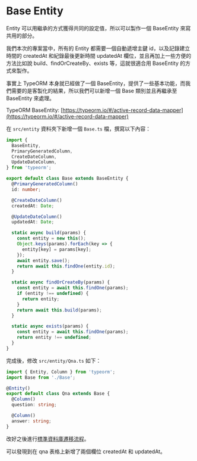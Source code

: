 # Base Entity

Entity 可以用繼承的方式獲得共同的設定值，所以可以製作一個 BaseEntity 來寫共用的部分。

我們本次的專案當中，所有的 Entity 都需要一個自動遞增主鍵 id，以及記錄建立時間的 createdAt 和紀錄最後更新時間 updatedAt 欄位，並且再加上一些方便的方法比如說 build、findOrCreateBy、exists 等，這就很適合用 BaseEntity 的方式來製作。

事實上 TypeORM 本身就已經做了一個 BaseEntity，提供了一些基本功能，而我們需要的是客製化的結果，所以我們可以新增一個 Base 類別並且再繼承至 BaseEntity 來處理。

TypeORM BaseEntity: [https://typeorm.io/#/active-record-data-mapper](https://typeorm.io/#/active-record-data-mapper)

在 `src/entity` 資料夾下新增一個 `Base.ts` 檔，撰寫以下內容：

```ts
import {
  BaseEntity,
  PrimaryGeneratedColumn,
  CreateDateColumn,
  UpdateDateColumn,
} from 'typeorm';

export default class Base extends BaseEntity {
  @PrimaryGeneratedColumn()
  id: number;

  @CreateDateColumn()
  createdAt: Date;

  @UpdateDateColumn()
  updatedAt: Date;

  static async build(params) {
    const entity = new this();
    Object.keys(params).forEach(key => {
      entity[key] = params[key];
    });
    await entity.save();
    return await this.findOne(entity.id);
  }

  static async findOrCreateBy(params) {
    const entity = await this.findOne(params);
    if (entity !== undefined) {
      return entity;
    }
    return await this.build(params);
  }

  static async exists(params) {
    const entity = await this.findOne(params);
    return entity !== undefined;
  }
}
```

完成後，修改 `src/entity/Qna.ts` 如下：

```ts
import { Entity, Column } from 'typeorm';
import Base from './Base';

@Entity()
export default class Qna extends Base {
  @Column()
  question: string;

  @Column()
  answer: string;
}
```

改好之後進行[標準資料庫遷移流程](https://etrex.tw/typeorm_note/migration/run-migration.html)。

可以發現到在 qna 表格上新增了兩個欄位 createdAt 和 updatedAt。
